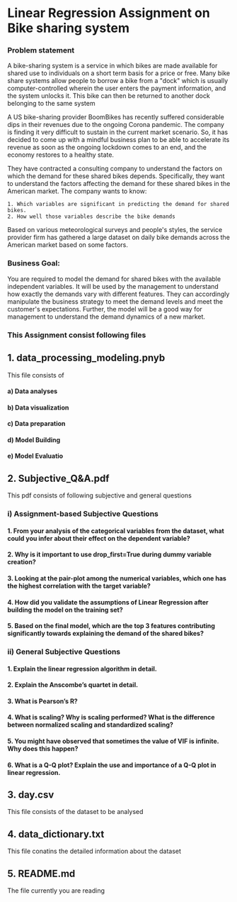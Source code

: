 # Linear Regression Assignment on Bike sharing system

### Problem statement 

A bike-sharing system is a service in which bikes are made available for shared use to individuals on a short term basis for a price or free. Many bike share systems allow people to borrow a bike from a "dock" which is usually computer-controlled wherein the user enters the payment information, and the system unlocks it. This bike can then be returned to another dock belonging to the same system

A US bike-sharing provider BoomBikes has recently suffered considerable dips in their revenues due to the ongoing Corona pandemic. The company is finding it very difficult to sustain in the current market scenario. So, it has decided to come up with a mindful business plan to be able to accelerate its revenue as soon as the ongoing lockdown comes to an end, and the economy restores to a healthy state. 

They have contracted a consulting company to understand the factors on which the demand for these shared bikes depends. Specifically, they want to understand the factors affecting the demand for these shared bikes in the American market. The company wants to know:

    1. Which variables are significant in predicting the demand for shared bikes.
    2. How well those variables describe the bike demands

Based on various meteorological surveys and people's styles, the service provider firm has gathered a large dataset on daily bike demands across the American market based on some factors. 

### Business Goal:

You are required to model the demand for shared bikes with the available independent variables. It will be used by the management to understand how exactly the demands vary with different features. They can accordingly manipulate the business strategy to meet the demand levels and meet the customer's expectations. Further, the model will be a good way for management to understand the demand dynamics of a new market. 

### This Assignment consist following files 

## 1. data_processing_modeling.pnyb
This file consists of 
#### a) Data analyses
#### b) Data visualization
#### c) Data preparation
#### d) Model Building
#### e) Model Evaluatio

## 2. Subjective_Q&A.pdf
This pdf consists of following subjective and general questions 
### i) Assignment-based Subjective Questions
####   1. From your analysis of the categorical variables from the dataset, what could you infer about their effect on the dependent variable?
####   2. Why is it important to use drop_first=True during dummy variable creation?
####   3. Looking at the pair-plot among the numerical variables, which one has the highest correlation with the target variable?
####   4. How did you validate the assumptions of Linear Regression after building the model on the training set?
####   5. Based on the final model, which are the top 3 features contributing significantly towards explaining the demand of the shared bikes?
### ii) General Subjective Questions
####   1. Explain the linear regression algorithm in detail. 
####   2. Explain the Anscombe’s quartet in detail. 
####   3. What is Pearson’s R? 
####   4. What is scaling? Why is scaling performed? What is the difference between normalized scaling and standardized scaling? 
####   5. You might have observed that sometimes the value of VIF is infinite. Why does this happen?
####   6. What is a Q-Q plot? Explain the use and importance of a Q-Q plot in linear regression.

## 3. day.csv
This file consists of the dataset to be analysed 

## 4. data_dictionary.txt
This file conatins the detailed information about the dataset

## 5. README.md
The file currently you are reading